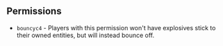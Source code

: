 ## Permissions
* `bouncyc4` - Players with this permission won't have explosives stick to their owned entities, but will instead bounce off.